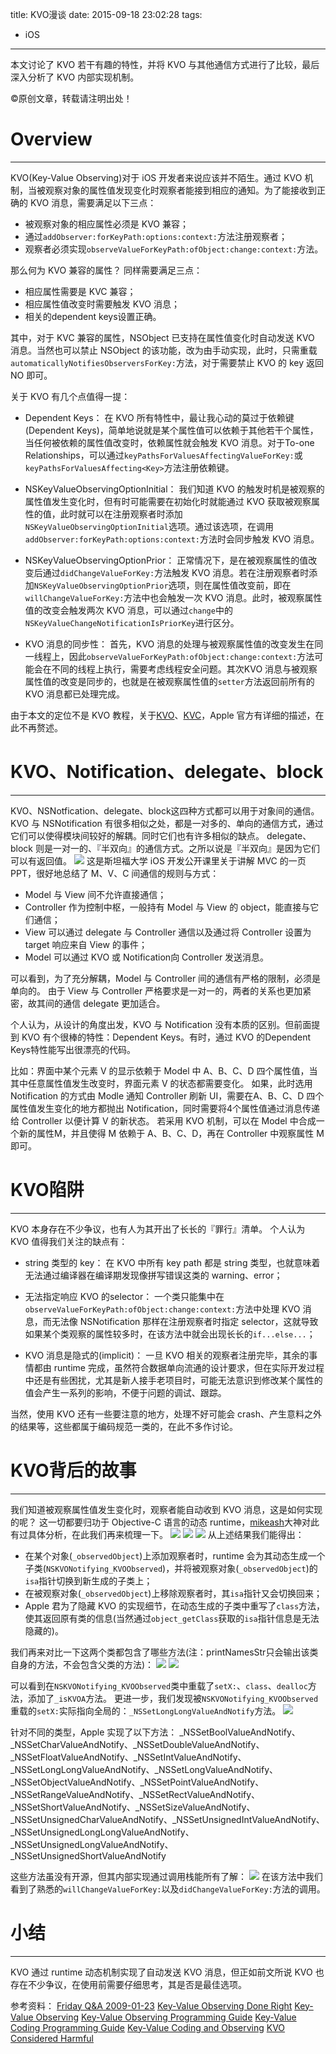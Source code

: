 title: KVO漫谈
date: 2015-09-18 23:02:28
tags:
- iOS
---
本文讨论了 KVO 若干有趣的特性，并将 KVO 与其他通信方式进行了比较，最后深入分析了 KVO 内部实现机制。
<!--more-->
©原创文章，转载请注明出处！

# Overview
__________________

KVO(Key-Value Observing)对于 iOS 开发者来说应该并不陌生。通过 KVO 机制，当被观察对象的属性值发现变化时观察者能接到相应的通知。为了能接收到正确的 KVO 消息，需要满足以下三点：
- 被观察对象的相应属性必须是 KVO 兼容；
- 通过`addObserver:forKeyPath:options:context:`方法注册观察者；
- 观察者必须实现`observeValueForKeyPath:ofObject:change:context:`方法。

那么何为 KVO 兼容的属性？
同样需要满足三点：
- 相应属性需要是 KVC 兼容；
- 相应属性值改变时需要触发 KVO 消息；
- 相关的dependent keys设置正确。

其中，对于 KVC 兼容的属性，NSObject 已支持在属性值变化时自动发送 KVO 消息。当然也可以禁止 NSObject 的该功能，改为由手动实现，此时，只需重载`automaticallyNotifiesObserversForKey:`方法，对于需要禁止 KVO 的 key 返回 NO 即可。

关于 KVO 有几个点值得一提：
- Dependent Keys：
 在 KVO 所有特性中，最让我心动的莫过于依赖键(Dependent Keys)，简单地说就是某个属性值可以依赖于其他若干个属性，当任何被依赖的属性值改变时，依赖属性就会触发 KVO 消息。对于To-one Relationships，可以通过`keyPathsForValuesAffectingValueForKey:`或`keyPathsForValuesAffecting<Key>`方法注册依赖键。

- NSKeyValueObservingOptionInitial：
 我们知道 KVO 的触发时机是被观察的属性值发生变化时，但有时可能需要在初始化时就能通过 KVO 获取被观察属性的值，此时就可以在注册观察者时添加`NSKeyValueObservingOptionInitial`选项。通过该选项，在调用`addObserver:forKeyPath:options:context:`方法时会同步触发 KVO 消息。

- NSKeyValueObservingOptionPrior：
 正常情况下，是在被观察属性的值改变后通过`didChangeValueForKey:`方法触发 KVO 消息。若在注册观察者时添加`NSKeyValueObservingOptionPrior`选项，则在属性值改变前，即在`willChangeValueForKey:`方法中也会触发一次 KVO 消息。此时，被观察属性值的改变会触发两次 KVO 消息，可以通过`change`中的`NSKeyValueChangeNotificationIsPriorKey`进行区分。

- KVO 消息的同步性：
 首先，KVO 消息的处理与被观察属性值的改变发生在同一线程上，因此`observeValueForKeyPath:ofObject:change:context:`方法可能会在不同的线程上执行，需要考虑线程安全问题。其次KVO 消息与被观察属性值的改变是同步的，也就是在被观察属性值的`setter`方法返回前所有的 KVO 消息都已处理完成。

由于本文的定位不是 KVO 教程，关于[KVO](https://developer.apple.com/library/ios/documentation/Cocoa/Conceptual/KeyValueObserving/KeyValueObserving.html)、[KVC](https://developer.apple.com/library/ios/documentation/Cocoa/Conceptual/KeyValueCoding/Articles/KeyValueCoding.html)，Apple 官方有详细的描述，在此不再赘述。

# KVO、Notification、delegate、block
____________________
KVO、NSNotfication、delegate、block这四种方式都可以用于对象间的通信。
KVO 与 NSNotification 有很多相似之处，都是一对多的、单向的通信方式，通过它们可以使得模块间较好的解耦。同时它们也有许多相似的缺点。
delegate、block 则是一对一的、『半双向』的通信方式。之所以说是『半双向』是因为它们可以有返回值。
![](/img/MVC.jpg)
这是斯坦福大学 iOS 开发公开课里关于讲解 MVC 的一页 PPT，很好地总结了 M、V、C 间通信的规则与方式：
- Model 与 View 间不允许直接通信；
- Controller 作为控制中枢，一般持有 Model 与 View 的 object，能直接与它们通信；
- View 可以通过 delegate 与 Controller 通信以及通过将 Controller 设置为 target 响应来自 View 的事件；
- Model 可以通过 KVO 或 Notification向 Controller 发送消息。

可以看到，为了充分解耦，Model 与 Controller 间的通信有严格的限制，必须是单向的。
由于 View 与 Controller 严格要求是一对一的，两者的关系也更加紧密，故其间的通信 delegate 更加适合。

个人认为，从设计的角度出发，KVO 与 Notification 没有本质的区别。但前面提到 KVO 有个很棒的特性：Dependent Keys。有时，通过 KVO 的Dependent Keys特性能写出很漂亮的代码。

比如：界面中某个元素 V 的显示依赖于 Model 中 A、B、C、D 四个属性值，当其中任意属性值发生改变时，界面元素 V 的状态都需要变化。
如果，此时选用 Notification 的方式由 Modle 通知 Controller 刷新 UI，需要在A、B、C、D 四个属性值发生变化的地方都抛出 Notification，同时需要将4个属性值通过消息传递给 Controller 以便计算 V 的新状态。
若采用 KVO 机制，可以在 Model 中合成一个新的属性M，并且使得 M 依赖于 A、B、C、D，再在 Controller 中观察属性 M 即可。

# KVO陷阱
____________________
KVO 本身存在不少争议，也有人为其开出了长长的『罪行』清单。
个人认为 KVO 值得我们关注的缺点有：
- string 类型的 key：
 在 KVO 中所有 key path 都是 string 类型，也就意味着无法通过编译器在编译期发现像拼写错误这类的 warning、error；
 
- 无法指定响应 KVO 的selector：
 一个类只能集中在`observeValueForKeyPath:ofObject:change:context:`方法中处理 KVO 消息，而无法像 NSNotification 那样在注册观察者时指定 selector，这就导致如果某个类观察的属性较多时，在该方法中就会出现长长的`if...else...`；
 
- KVO 消息是隐式的(implicit)：
 一旦 KVO 相关的观察者注册完毕，其余的事情都由 runtime 完成，虽然符合数据单向流通的设计要求，但在实际开发过程中还是有些困扰，尤其是新人接手老项目时，可能无法意识到修改某个属性的值会产生一系列的影响，不便于问题的调试、跟踪。

当然，使用 KVO 还有一些要注意的地方，处理不好可能会 crash、产生意料之外的结果等，这些都属于编码规范一类的，在此不多作讨论。

# KVO背后的故事
____________________
我们知道被观察属性值发生变化时，观察者能自动收到 KVO 消息，这是如何实现的呢？
这一切都要归功于 Objective-C 语言的动态 runtime，[mikeash](https://www.mikeash.com/pyblog/friday-qa-2009-01-23.html)大神对此有过具体分析，在此我们再来梳理一下。
![](/img/printClassInfo.png)
![](/img/KVO1.png)
![](/img/KVOResult1.png)
从上述结果我们能得出：
+ 在某个对象(`_observedObject`)上添加观察者时，runtime 会为其动态生成一个子类(`NSKVONotifying_KVOObserved`)，并将被观察对象(`_observedObject`)的`isa`指针切换到新生成的子类上；
+ 在被观察对象(`_observedObject`)上移除观察者时，其`isa`指针又会切换回来；
+ Apple 君为了隐藏 KVO 的实现细节，在动态生成的子类中重写了`class`方法，使其返回原有类的信息(当然通过`object_getClass`获取的`isa`指针信息是无法隐藏的)。

我们再来对比一下这两个类都包含了哪些方法(注：printNamesStr只会输出该类自身的方法，不会包含父类的方法)：
![](/img/printNamesStr.png)
![](/img/printNamesStrResult.png)

可以看到在`NSKVONotifying_KVOObserved`类中重载了`setX:`、`class`、`dealloc`方法，添加了`_isKVOA`方法。
更进一步，我们发现被`NSKVONotifying_KVOObserved`重载的`setX:`实际指向全局的：`_NSSetLongLongValueAndNotify`方法。
![](/img/printIMP.png)

针对不同的类型，Apple 实现了以下方法：
_NSSetBoolValueAndNotify、_NSSetCharValueAndNotify、_NSSetDoubleValueAndNotify、_NSSetFloatValueAndNotify、_NSSetIntValueAndNotify、_NSSetLongLongValueAndNotify、_NSSetLongValueAndNotify、_NSSetObjectValueAndNotify、_NSSetPointValueAndNotify、_NSSetRangeValueAndNotify、_NSSetRectValueAndNotify、_NSSetShortValueAndNotify、_NSSetSizeValueAndNotify、_NSSetUnsignedCharValueAndNotify、_NSSetUnsignedIntValueAndNotify、_NSSetUnsignedLongLongValueAndNotify、_NSSetUnsignedLongValueAndNotify、_NSSetUnsignedShortValueAndNotify

这些方法虽没有开源，但其内部实现通过调用栈能所有了解：
![](/img/NSSetLongLongValueAndNotify.png)
在该方法中我们看到了熟悉的`willChangeValueForKey:`以及`didChangeValueForKey:`方法的调用。

# 小结
____________________
KVO 通过 runtime 动态机制实现了自动发送 KVO 消息，但正如前文所说 KVO 也存在不少争议，在使用前需要仔细思考，其是否是最佳选项。

参考资料：
[Friday Q&A 2009-01-23](https://www.mikeash.com/pyblog/friday-qa-2009-01-23.html)
[Key-Value Observing Done Right](https://www.mikeash.com/pyblog/key-value-observing-done-right.html)
[Key-Value Observing](http://nshipster.com/key-value-observing/)
[Key-Value Observing Programming Guide](https://developer.apple.com/library/ios/documentation/Cocoa/Conceptual/KeyValueObserving/KeyValueObserving.html)
[Key-Value Coding Programming Guide](https://developer.apple.com/library/ios/documentation/Cocoa/Conceptual/KeyValueCoding/Articles/KeyValueCoding.html)
[Key-Value Coding and Observing](https://www.objc.io/issues/7-foundation/key-value-coding-and-observing/)
[KVO Considered Harmful](http://khanlou.com/2013/12/kvo-considered-harmful/)
